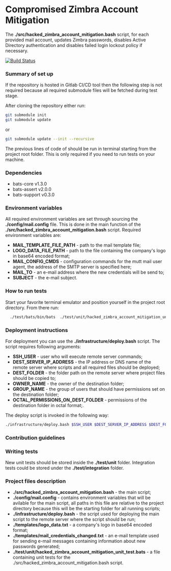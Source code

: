 # Compromised Zimbra Account Mitigation
The **./src/hacked_zimbra_account_mitigation.bash** script, for each provided mail account, updates Zimbra passwords, disables Active Directory authentication and disables failed login lockout policy if necessary.

[![Build Status](https://travis-ci.org/ranzer/compromised_zimbra_account_mitigation.svg?branch=main)](https://travis-ci.org/ranzer/compromised_zimbra_account_mitigation)

### Summary of set up
If the repository is hosted in Gitlab CI/CD tool then the following step is not required because all required submodule files
will be fetched during test stage.

After cloning the repository either run:
```bash
git submodule init
git submodule update
```
or
``` bash
git submodule update --init --recursive
```
The previous lines of code of should be run in terminal starting from the project root folder.
This is only required if you need to run tests on your machine.

### Dependencies
  * bats-core v1.3.0
  * bats-assert v2.0.0
  * bats-support v0.3.0

### Environment variables

All required environment variables are set through sourcing the **./config/mail.config** file.
This is done in the main function of the **./src/hacked_zimbra_account_mitigation.bash** script.
Required environment variables are:
* **MAIL_TEMPLATE_FILE_PATH** - path to the mail template file;
* **LOGO_DATA_FILE_PATH** - path to the file containing the company's logo in base64 encoded format;
* **MAIL_CONFIG_CMDS** - configuration commands for the mutt mail user agent, the address of the SMTP server is specified here;
* **MAIL_TO** - an e-mail address where the new credentials will be send to;
* **SUBJECT** - the e-mail subject.
  
### How to run tests
Start your favorite terminal emulator and position yourself in the project root directory.
From there run:
``` bash
  ./test/bats/bin/bats 	./test/unit/hacked_zimbra_account_mitigation_unit_test.bats
```

### Deployment instructions
For deployment you can use the **./infrastructure/deploy.bash** script.
The script requires following arguments:
* **SSH_USER** - user who will execute remote server commands;
* **DEST_SERVER_IP_ADDRESS** - the IP address or DNS name of the remote server where scripts and all required files should be deployed;
* **DEST_FOLDER** - the folder path on the remote server where project files should be copied to;
* **OWNER_NAME** - the owner of the destination folder;
* **GROUP_NAME** - the group of users that should have permissions set on the destination folder;
* **OCTAL_PERMISSIONS_ON_DEST_FOLDER** - permissions of the destination folder in octal format;.

The deploy script is invoked in the following way:
```bash
./infrastructure/deploy.bash $SSH_USER $DEST_SERVER_IP_ADDRESS $DEST_FOLDER OWNER_NAME $GROUP_NAME $OCTAL_PERMISSIONS_ON_DEST_FOLDER
```

### Contribution guidelines ###
### Writing tests
New unit tests should be stored inside the **./test/unit** folder.
Integration tests could be stored under the **./test/integration** folder.

### Project files description

* **./src/hacked_zimbra_account_mitigation.bash** - the main script;
* **./config/mail.config** - contains environment variables that will be avilable for the main script, all paths in this file are relative to the project directory because this will be the starting folder for all running scripts;
* **./infrastructure/deploy.bash** - the script used for deploying the main script to the remote server where the script should be run;
* **./templates/logo_data.txt** - a company's logo in base64 encoded format; 
* **./templates/mail_credentials_changed.txt** - an e-mail template used for sending e-mail messages containing information about new passwords generated;
* **./test/unit/hacked_zimbra_account_mitigation_unit_test.bats** - a file containing unit tests for the ./src/hacked_zimbra_account_mitigation.bash script. 
